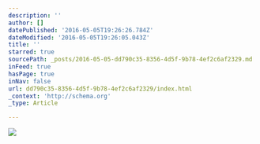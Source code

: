 ```yaml
---
description: ''
author: []
datePublished: '2016-05-05T19:26:26.784Z'
dateModified: '2016-05-05T19:26:05.043Z'
title: ''
starred: true
sourcePath: _posts/2016-05-05-dd790c35-8356-4d5f-9b78-4ef2c6af2329.md
inFeed: true
hasPage: true
inNav: false
url: dd790c35-8356-4d5f-9b78-4ef2c6af2329/index.html
_context: 'http://schema.org'
_type: Article

---
```

![](https://the-grid-user-content.s3-us-west-2.amazonaws.com/8094ad24-eee6-4130-983b-1699f68e1bfc.jpg)